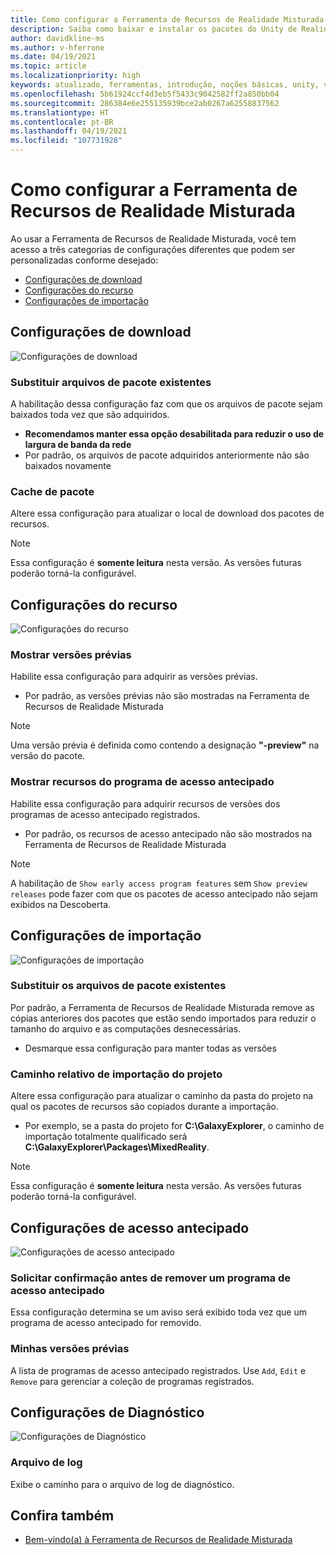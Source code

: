 ```yaml
---
title: Como configurar a Ferramenta de Recursos de Realidade Misturada
description: Saiba como baixar e instalar os pacotes do Unity de Realidade Misturada por meio da Ferramenta de Recursos de MR para desenvolvimento do HoloLens e da VR.
author: davidkline-ms
ms.author: v-hferrone
ms.date: 04/19/2021
ms.topic: article
ms.localizationpriority: high
keywords: atualizado, ferramentas, introdução, noções básicas, unity, visual studio, kit de ferramentas, headset de realidade misturada, headset do windows mixed reality, headset de realidade virtual, instalação, Windows, HoloLens, emulador, unreal, openxr
ms.openlocfilehash: 5b61924ccf4d3eb5f5433c9042582ff2a850bb04
ms.sourcegitcommit: 286384e6e255135939bce2ab0267a62558837562
ms.translationtype: HT
ms.contentlocale: pt-BR
ms.lasthandoff: 04/19/2021
ms.locfileid: "107731928"
---
```

# <a name="configuring-the-mixed-reality-feature-tool"></a>Como configurar a Ferramenta de Recursos de Realidade Misturada

Ao usar a Ferramenta de Recursos de Realidade Misturada, você tem acesso a três categorias de configurações diferentes que podem ser personalizadas conforme desejado:

* [Configurações de download](#download-settings)
* [Configurações do recurso](#feature-settings)
* [Configurações de importação](#import-settings)

## <a name="download-settings"></a>Configurações de download

![Configurações de download](images/FeatureToolSettings-Download.png)

### <a name="overwrite-existing-package-files"></a>Substituir arquivos de pacote existentes

A habilitação dessa configuração faz com que os arquivos de pacote sejam baixados toda vez que são adquiridos. 

* **Recomendamos manter essa opção desabilitada para reduzir o uso de largura de banda da rede**
* Por padrão, os arquivos de pacote adquiridos anteriormente não são baixados novamente

### <a name="package-cache"></a>Cache de pacote

Altere essa configuração para atualizar o local de download dos pacotes de recursos.

> [!NOTE]
> Essa configuração é **somente leitura** nesta versão. As versões futuras poderão torná-la configurável.

## <a name="feature-settings"></a>Configurações do recurso

![Configurações do recurso](images/FeatureToolSettings-Feature.png)

### <a name="show-preview-releases"></a>Mostrar versões prévias

Habilite essa configuração para adquirir as versões prévias.
* Por padrão, as versões prévias não são mostradas na Ferramenta de Recursos de Realidade Misturada 

> [!NOTE]
> Uma versão prévia é definida como contendo a designação **"-preview"** na versão do pacote.

### <a name="show-early-access-program-features"></a>Mostrar recursos do programa de acesso antecipado

Habilite essa configuração para adquirir recursos de versões dos programas de acesso antecipado registrados.

* Por padrão, os recursos de acesso antecipado não são mostrados na Ferramenta de Recursos de Realidade Misturada 

> [!NOTE]
> A habilitação de `Show early access program features` sem `Show preview releases` pode fazer com que os pacotes de acesso antecipado não sejam exibidos na Descoberta.

## <a name="import-settings"></a>Configurações de importação

![Configurações de importação](images/FeatureToolSettings-Import.png)

### <a name="replace-existing-package-files"></a>Substituir os arquivos de pacote existentes

Por padrão, a Ferramenta de Recursos de Realidade Misturada remove as cópias anteriores dos pacotes que estão sendo importados para reduzir o tamanho do arquivo e as computações desnecessárias. 

* Desmarque essa configuração para manter todas as versões

### <a name="project-relative-import-path"></a>Caminho relativo de importação do projeto

Altere essa configuração para atualizar o caminho da pasta do projeto na qual os pacotes de recursos são copiados durante a importação. 

* Por exemplo, se a pasta do projeto for **C:\GalaxyExplorer**, o caminho de importação totalmente qualificado será **C:\GalaxyExplorer\Packages\MixedReality**.

> [!NOTE]
> Essa configuração é **somente leitura** nesta versão. As versões futuras poderão torná-la configurável.

## <a name="early-access-settings"></a>Configurações de acesso antecipado

![Configurações de acesso antecipado](images/FeatureToolSettings-EarlyAccess.png)
 
### <a name="ask-for-confirmation-before-removing-an-early-access-program"></a>Solicitar confirmação antes de remover um programa de acesso antecipado

Essa configuração determina se um aviso será exibido toda vez que um programa de acesso antecipado for removido.

### <a name="my-previews"></a>Minhas versões prévias

A lista de programas de acesso antecipado registrados. Use `Add`, `Edit` e `Remove` para gerenciar a coleção de programas registrados.

## <a name="diagnostic-settings"></a>Configurações de Diagnóstico

![Configurações de Diagnóstico](images/FeatureToolSettings-Diagnostics.png)

### <a name="log-file"></a>Arquivo de log

Exibe o caminho para o arquivo de log de diagnóstico.

## <a name="see-also"></a>Confira também

- [Bem-vindo(a) à Ferramenta de Recursos de Realidade Misturada](welcome-to-mr-feature-tool.md)